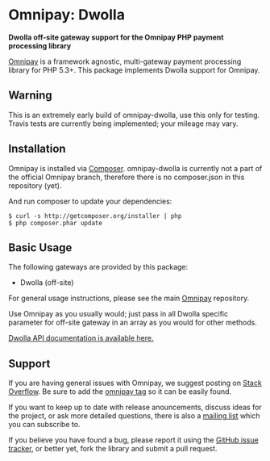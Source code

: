 # Omnipay: Dwolla

**Dwolla off-site gateway support for the Omnipay PHP payment processing library**

[Omnipay](https://github.com/omnipay/omnipay) is a framework agnostic, multi-gateway payment
processing library for PHP 5.3+. This package implements Dwolla support for Omnipay.

## Warning
This is an extremely early build of omnipay-dwolla, use this only for testing. Travis tests are currently being implemented; your mileage may
vary. 

## Installation

Omnipay is installed via [Composer](http://getcomposer.org/). omnipay-dwolla is currently not a part
of the official Omnipay branch, therefore there is no composer.json in this repository (yet).

And run composer to update your dependencies:

    $ curl -s http://getcomposer.org/installer | php
    $ php composer.phar update

## Basic Usage

The following gateways are provided by this package:

* Dwolla (off-site)

For general usage instructions, please see the main [Omnipay](https://github.com/omnipay/omnipay)
repository.

Use Omnipay as you usually would; just pass in all Dwolla specific parameter for off-site gateway
in an array as you would for other methods. 

[Dwolla API documentation is available here.](https://developers.dwolla.com/dev/pages/gateway#server-to-server)


## Support

If you are having general issues with Omnipay, we suggest posting on
[Stack Overflow](http://stackoverflow.com/). Be sure to add the
[omnipay tag](http://stackoverflow.com/questions/tagged/omnipay) so it can be easily found.

If you want to keep up to date with release anouncements, discuss ideas for the project,
or ask more detailed questions, there is also a [mailing list](https://groups.google.com/forum/#!forum/omnipay) which
you can subscribe to.

If you believe you have found a bug, please report it using the [GitHub issue tracker](https://github.com/mach-kernel/omnipay-dwolla/issues),
or better yet, fork the library and submit a pull request.
